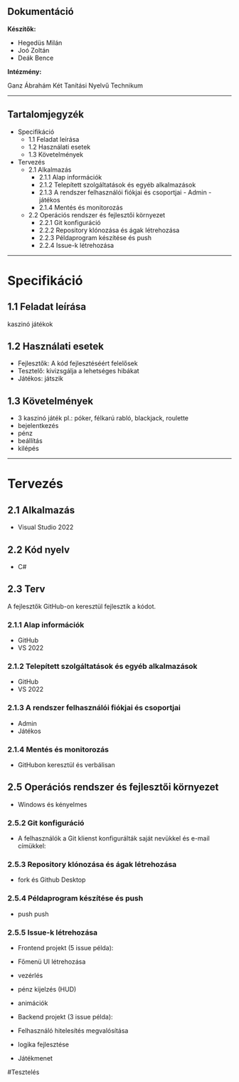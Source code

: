 ## Dokumentáció

**Készítők:**

- Hegedüs Milán
- Joó Zoltán
- Deák Bence

**Intézmény:**

Ganz Ábrahám Két Tanítási Nyelvű Technikum


---

## Tartalomjegyzék

- Specifikáció
  - 1.1 Feladat leírása
  - 1.2 Használati esetek
  - 1.3 Követelmények
- Tervezés
  - 2.1 Alkalmazás
    - 2.1.1 Alap információk
    - 2.1.2 Telepített szolgáltatások és egyéb alkalmazások
    - 2.1.3 A rendszer felhasználói fiókjai és csoportjai - Admin - játékos
    - 2.1.4 Mentés és monitorozás
  - 2.2 Operációs rendszer és fejlesztői környezet
    - 2.2.1 Git konfiguráció
    - 2.2.2 Repository klónozása és ágak létrehozása
    - 2.2.3 Példaprogram készítése és push
    - 2.2.4 Issue-k létrehozása

---

# Specifikáció

## 1.1 Feladat leírása

kaszinó játékok

## 1.2 Használati esetek

- Fejlesztők: A kód fejlesztéséért felelősek
- Tesztelő: kivizsgálja a lehetséges hibákat
- Játékos: játszik

## 1.3 Követelmények

- 3 kaszinó játék pl.: póker, félkarú rabló, blackjack, roulette
- bejelentkezés
- pénz
- beállítás
- kilépés

---

# Tervezés

## 2.1 Alkalmazás

- Visual Studio 2022

## 2.2 Kód nyelv

- C#

## 2.3 Terv

A fejlesztők GitHub-on keresztül fejlesztik a kódot.

### 2.1.1 Alap információk

- GitHub
- VS 2022

### 2.1.2 Telepített szolgáltatások és egyéb alkalmazások

- GitHub
- VS 2022

### 2.1.3 A rendszer felhasználói fiókjai és csoportjai

- Admin
- Játékos

### 2.1.4 Mentés és monitorozás

- GitHubon keresztül és verbálisan

## 2.5 Operációs rendszer és fejlesztői környezet

- Windows és kényelmes

### 2.5.2 Git konfiguráció

- A felhasználók a Git klienst konfigurálták saját nevükkel és e-mail címükkel:

### 2.5.3 Repository klónozása és ágak létrehozása

- fork és Github Desktop

### 2.5.4 Példaprogram készítése és push

- push push

### 2.5.5 Issue-k létrehozása

- Frontend projekt (5 issue példa):

- Főmenü UI létrehozása

- vezérlés

- pénz kijelzés (HUD)

- animációk

- Backend projekt (3 issue példa):

- Felhasználó hitelesítés megvalósítása

- logika fejlesztése

- Játékmenet

#Tesztelés
